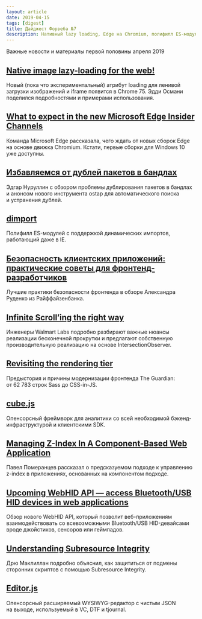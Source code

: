 ```yaml
---
layout: article
date: 2019-04-15
tags: [digest]
title: Дайджест Форвеба №7
description: Нативный lazy loading, Edge на Chromium, полифилл ES-модулей, новый фронтенд The Guardian, предсказуемый z-index, дубли пакетов в бандлах, нюансы бесконечной прокрутки, безопасность фронтенда
---
```

<p class="paragraph--lead">Важные новости и материалы первой половины апреля 2019</p>

## [Native image lazy-loading for the&nbsp;web!](https://addyosmani.com/blog/lazy-loading/)

<p>Новый (пока что экспериментальный) атрибут loading для ленивой загрузки изображений и&nbsp;iframe появится в&nbsp;Chrome&nbsp;75. Эдди Османи поделился подробностями и&nbsp;примерами использования.</p>

## [What to&nbsp;expect in&nbsp;the new Microsoft Edge Insider Channels](https://blogs.windows.com/msedgedev/2019/04/08/microsoft-edge-preview-channel-details/)

<p>Команда Microsoft Edge рассказала, чего ждать от&nbsp;новых сборок Edge на&nbsp;основе движка Chromium. Кстати, первые сборки для Windows 10 уже доступны.</p>

## [Избавляемся от&nbsp;дублей пакетов в&nbsp;бандлах](https://habr.com/ru/post/445878/)

<p>Эдгар Нуруллин с&nbsp;обзором проблемы дублирования пакетов в&nbsp;бандлах и&nbsp;анонсом нового инструмента ostap для автоматического поиска и&nbsp;устранения дублей.</p>

## [dimport](https://github.com/lukeed/dimport)

<p>Полифилл ES-модулей с&nbsp;поддержкой динамических импортов, работающий даже в&nbsp;IE.</p>

## [Безопасность клиентских приложений: практические советы для фронтенд-разработчиков](https://habr.com/ru/post/445932/)

<p>Лучшие практики безопасности фронтенда в&nbsp;обзоре Александра Руденко из&nbsp;Райффайзенбанка.</p>

## [Infinite Scroll&rsquo;ing the right way](https://medium.com/p/11b098a08815)

<p>Инженеры Walmart Labs подробно разбирают важные нюансы реализации бесконечной прокрутки и&nbsp;предлагают собственную производительную реализацию на&nbsp;основе IntersectionObserver.</p>

## [Revisiting the rendering tier](https://www.theguardian.com/info/2019/apr/04/revisiting-the-rendering-tier)

<p>Предыстория и&nbsp;причины модернизации фронтенда The Guardian: от&nbsp;62&nbsp;783 строк Sass до&nbsp;CSS-in-JS.</p>

## [cube.js](https://cube.dev/)

<p>Опенсорсный фреймворк для аналитики со&nbsp;всей необходимой бэкенд-инфраструктурой и&nbsp;клиентскими&nbsp;SDK.</p>

## [Managing Z-Index In&nbsp;A&nbsp;Component-Based Web Application](https://www.smashingmagazine.com/2019/04/z-index-component-based-web-application/)

<p>Павел Померанцев рассказал о&nbsp;предсказуемом подходе к&nbsp;управлению z-index в&nbsp;приложениях, основанных на&nbsp;компонентом подходе.</p>

## [Upcoming WebHID API&nbsp;&mdash; access Bluetooth/USB HID devices in&nbsp;web applications](https://blog.scottlogic.com/2019/04/03/upcoming-webhid-api.html)

<p>Обзор нового WebHID API, который позволит веб-приложениям взаимодействовать со&nbsp;всевозможными Bluetooth/USB HID-девайсами вроде джойстиков, сенсоров или геймпадов.</p>

## [Understanding Subresource Integrity](https://www.smashingmagazine.com/2019/04/understanding-subresource-integrity/)

<p>Дрю Маклиллан подробно объяснил, как защититься от&nbsp;подмены сторонних скриптов с&nbsp;помощью Subresource Integrity.</p>

## [Editor.js](https://codex.so/editor)

<p>Опенсорсный расширяемый WYSIWYG-редактор c&nbsp;чистым JSON на&nbsp;выходе, используемый в&nbsp;VC, DTF и&nbsp;tjournal.</p>
